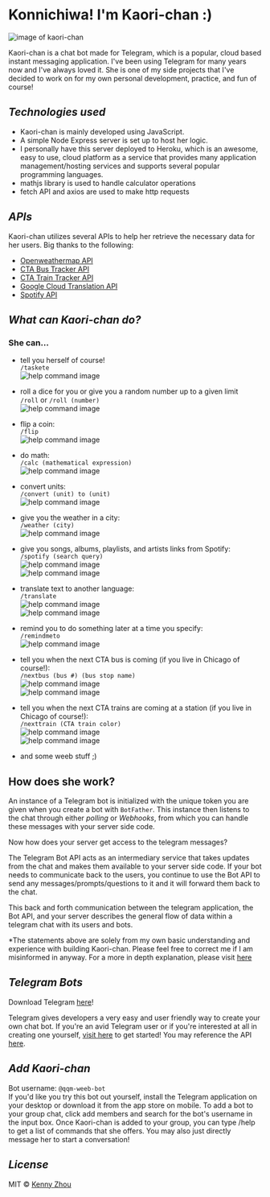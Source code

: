 # Konnichiwa! I'm Kaori-chan :)
![image of kaori-chan](https://s3.amazonaws.com/kenford/kaori.jpg)

Kaori-chan is a chat bot made for Telegram, which is a popular, cloud based instant messaging application. I've been using Telegram for many years now and I've always loved it. She is one of my side projects that I've decided to work on for my own personal development, practice, and fun of course!

## *Technologies used*
* Kaori-chan is mainly developed using JavaScript. 
* A simple Node Express server is set up to host her logic. 
* I personally have this server deployed to Heroku, which is an awesome, easy to use, cloud platform as a service that provides many application management/hosting services and supports several popular programming languages.
* mathjs library is used to handle calculator operations
* fetch API and axios are used to make http requests

## *APIs*
Kaori-chan utilizes several APIs to help her retrieve the necessary data for her users. 
Big thanks to the following:

* [Openweathermap API](https://openweathermap.org/api) 
* [CTA Bus Tracker API](https://www.transitchicago.com/developers/bustracker/)
* [CTA Train Tracker API](https://www.transitchicago.com/developers/ttdocs/)
* [Google Cloud Translation API](https://cloud.google.com/translate/docs/apis)
* [Spotify API](https://developer.spotify.com/documentation/web-api/)

## *What can Kaori-chan do?*

### She can...

* tell you herself of course!  
`/taskete`  
![help command image](https://github.com/Kenford20/my-telegram-bot/blob/master/images/taskete.PNG)

* roll a dice for you or give you a random number up to a given limit   
`/roll` or `/roll (number)`  
![help command image](https://github.com/Kenford20/my-telegram-bot/blob/master/images/roll.PNG)

* flip a coin:  
`/flip`  
![help command image](https://github.com/Kenford20/my-telegram-bot/blob/master/images/flip.PNG)
  
* do math:  
`/calc (mathematical expression)`  
![help command image](https://github.com/Kenford20/my-telegram-bot/blob/master/images/calc.PNG)
  
* convert units:  
`/convert (unit) to (unit)`  
![help command image](https://github.com/Kenford20/my-telegram-bot/blob/master/images/convert.PNG)
  
* give you the weather in a city:  
`/weather (city)`  
![help command image](https://github.com/Kenford20/my-telegram-bot/blob/master/images/weather.PNG)
  
* give you songs, albums, playlists, and artists links from Spotify:  
`/spotify (search query)`  
![help command image](https://github.com/Kenford20/my-telegram-bot/blob/master/images/spotify.PNG)  
![help command image](https://github.com/Kenford20/my-telegram-bot/blob/master/images/spotify2.PNG)
  
* translate text to another language:  
`/translate`  
![help command image](https://github.com/Kenford20/my-telegram-bot/blob/master/images/translate.PNG)  
![help command image](https://github.com/Kenford20/my-telegram-bot/blob/master/images/translate2.PNG)

* remind you to do something later at a time you specify:  
`/remindmeto`  
![help command image](https://github.com/Kenford20/my-telegram-bot/blob/master/images/remindmeto.PNG)
  
* tell you when the next CTA bus is coming (if you live in Chicago of course!):  
`/nextbus (bus #) (bus stop name)`  
![help command image](https://github.com/Kenford20/my-telegram-bot/blob/master/images/nextbus.PNG)  
![help command image](https://github.com/Kenford20/my-telegram-bot/blob/master/images/nextbus2.PNG)

* tell you when the next CTA trains are coming at a station (if you live in Chicago of course!):  
`/nexttrain (CTA train color)`  
![help command image](https://github.com/Kenford20/my-telegram-bot/blob/master/images/nexttrain.PNG)  
![help command image](https://github.com/Kenford20/my-telegram-bot/blob/master/images/nexttrain2.PNG)
  
* and some weeb stuff ;)

## How does she work?
An instance of a Telegram bot is initialized with the unique token you are given when you create a bot with `BotFather`. This instance then listens to the chat through either *polling* or *Webhooks*, from which you can handle these messages with your server side code. 

Now how does your server get access to the telegram messages? 

The Telegram Bot API acts as an intermediary service that takes updates from the chat and makes them available to your server side code. If your bot needs to communicate back to the users, you continue to use the Bot API to send any messages/prompts/questions to it and it will forward them back to the chat.

This back and forth communication between the telegram application, the Bot API, and your server describes the general flow of data within a telegram chat with its users and bots. 

\*The statements above are solely from my own basic understanding and experience with building Kaori-chan. 
Please feel free to correct me if I am misinformed in anyway.
For a more in depth explanation, please visit [here](https://core.telegram.org/bots "Telegram Bots Page")

## *Telegram Bots*
Download Telegram [here](https://desktop.telegram.org/ "Telegram Download")!

Telegram gives developers a very easy and user friendly way to create your own chat bot. If you're an avid Telegram user or if you're interested at all in creating one yourself, [visit here](https://core.telegram.org/bots "Telegram Bots Page") to get started! You may reference the API [here](https://core.telegram.org/bots/api "Telegram Bots API").

## *Add Kaori-chan*
Bot username: `@qqm-weeb-bot`  
If you'd like you try this bot out yourself, install the Telegram application on your desktop or download it from the app store on mobile. To add a bot to your group chat, click add members and search for the bot's username in the input box. Once Kaori-chan is added to your group, you can type /help to get a list of commands that she offers. You may also just directly message her to start a conversation!

## *License*
MIT © [Kenny Zhou](https://github.com/kenford20)
